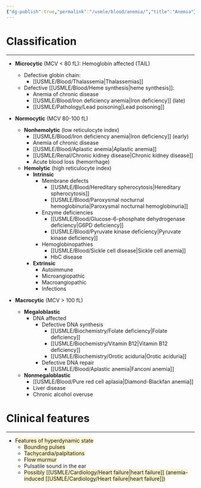 ```yaml
---
{"dg-publish":true,"permalink":"/usmle/blood/anemia/","title":"Anemia"}
---
```


# Classification
---
- **Microcytic** (MCV < 80 fL): Hemoglobin affected (TAIL)
	- Defective globin chain:
		- [[USMLE/Blood/Thalassemia\|Thalassemias]]
	- Defective [[USMLE/Blood/Heme synthesis\|heme synthesis]]:
		- Anemia of chronic disease
		- [[USMLE/Blood/Iron deficiency anemia\|Iron deficiency]] (late)
		- [[USMLE/Pathology/Lead poisoning\|Lead poisoning]]
- **Normocytic** (MCV 80-100 fL)
    
    - **Nonhemolytic** (low reticulocyte index)
        - [[USMLE/Blood/Iron deficiency anemia\|Iron deficiency]] (early)
        - Anemia of chronic disease
        - [[USMLE/Blood/Aplastic anemia\|Aplastic anemia]]
        - [[USMLE/Renal/Chronic kidney disease\|Chronic kidney disease]]
        - Acute blood loss (hemorrhage)
    - **Hemolytic** (high reticulocyte index)
        - **Intrinsic**
            - Membrane defects
                - [[USMLE/Blood/Hereditary spherocytosis\|Hereditary spherocytosis]]
                - [[USMLE/Blood/Paroxysmal nocturnal hemoglobinuria\|Paroxysmal nocturnal hemoglobinuria]]
            - Enzyme deficiencies
                - [[USMLE/Blood/Glucose-6-phosphate dehydrogenase deficiency\|G6PD deficiency]]
                - [[USMLE/Blood/Pyruvate kinase deficiency\|Pyruvate kinase deficiency]]
            - Hemoglobinopathies
                - [[USMLE/Blood/Sickle cell disease\|Sickle cell anemia]]
                - HbC disease
        - **Extrinsic**
            - Autoimmune
            - Microangiopathic
            - Macroangiopathic
            - Infections
- **Macrocytic** (MCV > 100 fL)
    
    - **Megaloblastic**
        - DNA affected
            - Defective DNA synthesis
                - [[USMLE/Biochemistry/Folate deficiency\|Folate deficiency]]
                - [[USMLE/Biochemistry/Vitamin B12\|Vitamin B12 deficiency]]
                - [[USMLE/Biochemistry/Orotic aciduria\|Orotic aciduria]]
            - Defective DNA repair
                - [[USMLE/Blood/Aplastic anemia\|Fanconi anemia]]
    - **Nonmegaloblastic**
        - [[USMLE/Blood/Pure red cell aplasia\|Diamond-Blackfan anemia]]
        - Liver disease
        - Chronic alcohol overuse
# Clinical features
---
- <span style="background:rgba(240, 200, 0, 0.2)">Features of hyperdynamic state</span>
	- <span style="background:rgba(240, 200, 0, 0.2)">Bounding pulses</span>
	- <span style="background:rgba(240, 200, 0, 0.2)">Tachycardia/palpitations</span>
	- <span style="background:rgba(240, 200, 0, 0.2)">Flow murmur</span>
	- Pulsatile sound in the ear
	- <span style="background:rgba(240, 200, 0, 0.2)">Possibly [[USMLE/Cardiology/Heart failure\|heart failure]] (anemia-induced [[USMLE/Cardiology/Heart failure\|heart failure]])</span>

